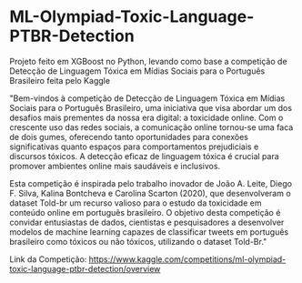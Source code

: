 # ML-Olympiad-Toxic-Language-PTBR-Detection

Projeto feito em XGBoost no Python, levando como base a competição de Detecção de Linguagem Tóxica em Mídias Sociais para o Português Brasileiro feita pelo Kaggle

"Bem-vindos à competição de Detecção de Linguagem Tóxica em Mídias Sociais para o Português Brasileiro, uma iniciativa que visa abordar um dos desafios mais prementes da nossa era digital: a toxicidade online. Com o crescente uso das redes sociais, a comunicação online tornou-se uma faca de dois gumes, oferecendo tanto oportunidades para conexões significativas quanto espaços para comportamentos prejudiciais e discursos tóxicos. A detecção eficaz de linguagem tóxica é crucial para promover ambientes online mais saudáveis e inclusivos.

Esta competição é inspirada pelo trabalho inovador de João A. Leite, Diego F. Silva, Kalina Bontcheva e Carolina Scarton (2020), que desenvolveram o dataset Told-br um recurso valioso para o estudo da toxicidade em conteúdo online em português brasileiro. O objetivo desta competição é convidar entusiastas de dados, cientistas e pesquisadores a desenvolver modelos de machine learning capazes de classificar tweets em português brasileiro como tóxicos ou não tóxicos, utilizando o dataset Told-Br."

Link da Competição: https://www.kaggle.com/competitions/ml-olympiad-toxic-language-ptbr-detection/overview
